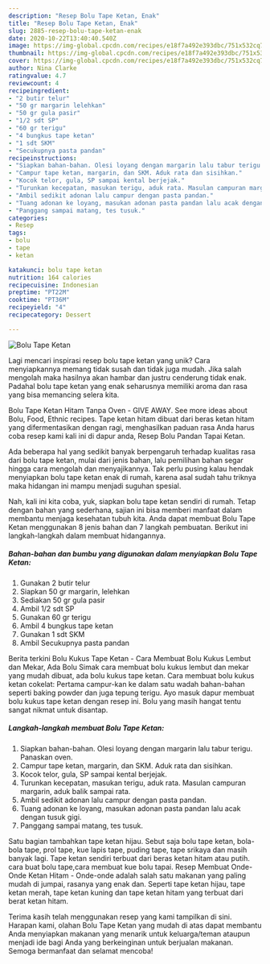 ```yaml
---
description: "Resep Bolu Tape Ketan, Enak"
title: "Resep Bolu Tape Ketan, Enak"
slug: 2885-resep-bolu-tape-ketan-enak
date: 2020-10-22T13:40:40.540Z
image: https://img-global.cpcdn.com/recipes/e18f7a492e393dbc/751x532cq70/bolu-tape-ketan-foto-resep-utama.jpg
thumbnail: https://img-global.cpcdn.com/recipes/e18f7a492e393dbc/751x532cq70/bolu-tape-ketan-foto-resep-utama.jpg
cover: https://img-global.cpcdn.com/recipes/e18f7a492e393dbc/751x532cq70/bolu-tape-ketan-foto-resep-utama.jpg
author: Nina Clarke
ratingvalue: 4.7
reviewcount: 4
recipeingredient:
- "2 butir telur"
- "50 gr margarin lelehkan"
- "50 gr gula pasir"
- "1/2 sdt SP"
- "60 gr terigu"
- "4 bungkus tape ketan"
- "1 sdt SKM"
- "Secukupnya pasta pandan"
recipeinstructions:
- "Siapkan bahan-bahan. Olesi loyang dengan margarin lalu tabur terigu. Panaskan oven."
- "Campur tape ketan, margarin, dan SKM. Aduk rata dan sisihkan."
- "Kocok telor, gula, SP sampai kental berjejak."
- "Turunkan kecepatan, masukan terigu, aduk rata. Masulan campuran margarin, aduk balik sampai rata."
- "Ambil sedikit adonan lalu campur dengan pasta pandan."
- "Tuang adonan ke loyang, masukan adonan pasta pandan lalu acak dengan tusuk gigi."
- "Panggang sampai matang, tes tusuk."
categories:
- Resep
tags:
- bolu
- tape
- ketan

katakunci: bolu tape ketan 
nutrition: 164 calories
recipecuisine: Indonesian
preptime: "PT22M"
cooktime: "PT36M"
recipeyield: "4"
recipecategory: Dessert

---
```



![Bolu Tape Ketan](https://img-global.cpcdn.com/recipes/e18f7a492e393dbc/751x532cq70/bolu-tape-ketan-foto-resep-utama.jpg)

Lagi mencari inspirasi resep bolu tape ketan yang unik? Cara menyiapkannya memang tidak susah dan tidak juga mudah. Jika salah mengolah maka hasilnya akan hambar dan justru cenderung tidak enak. Padahal bolu tape ketan yang enak seharusnya memiliki aroma dan rasa yang bisa memancing selera kita.

Bolu Tape Ketan Hitam Tanpa Oven - GIVE AWAY. See more ideas about Bolu, Food, Ethnic recipes. Tape ketan hitam dibuat dari beras ketan hitam yang difermentasikan dengan ragi, menghasilkan paduan rasa Anda harus coba resep kami kali ini di dapur anda, Resep Bolu Pandan Tapai Ketan.

Ada beberapa hal yang sedikit banyak berpengaruh terhadap kualitas rasa dari bolu tape ketan, mulai dari jenis bahan, lalu pemilihan bahan segar hingga cara mengolah dan menyajikannya. Tak perlu pusing kalau hendak menyiapkan bolu tape ketan enak di rumah, karena asal sudah tahu triknya maka hidangan ini mampu menjadi suguhan spesial.


Nah, kali ini kita coba, yuk, siapkan bolu tape ketan sendiri di rumah. Tetap dengan bahan yang sederhana, sajian ini bisa memberi manfaat dalam membantu menjaga kesehatan tubuh kita. Anda dapat membuat Bolu Tape Ketan menggunakan 8 jenis bahan dan 7 langkah pembuatan. Berikut ini langkah-langkah dalam membuat hidangannya.

<!--inarticleads1-->

##### Bahan-bahan dan bumbu yang digunakan dalam menyiapkan Bolu Tape Ketan:

1. Gunakan 2 butir telur
1. Siapkan 50 gr margarin, lelehkan
1. Sediakan 50 gr gula pasir
1. Ambil 1/2 sdt SP
1. Gunakan 60 gr terigu
1. Ambil 4 bungkus tape ketan
1. Gunakan 1 sdt SKM
1. Ambil Secukupnya pasta pandan


Berita terkini Bolu Kukus Tape Ketan - Cara Membuat Bolu Kukus Lembut dan Mekar, Ada Bolu Simak cara membuat bolu kukus lembut dan mekar yang mudah dibuat, ada bolu kukus tape ketan. Cara membuat bolu kukus ketan cokelat: Pertama campur-kan ke dalam satu wadah bahan-bahan seperti baking powder dan juga tepung terigu. Ayo masuk dapur membuat bolu kukus tape ketan dengan resep ini. Bolu yang masih hangat tentu sangat nikmat untuk disantap. 

<!--inarticleads2-->

##### Langkah-langkah membuat Bolu Tape Ketan:

1. Siapkan bahan-bahan. Olesi loyang dengan margarin lalu tabur terigu. Panaskan oven.
1. Campur tape ketan, margarin, dan SKM. Aduk rata dan sisihkan.
1. Kocok telor, gula, SP sampai kental berjejak.
1. Turunkan kecepatan, masukan terigu, aduk rata. Masulan campuran margarin, aduk balik sampai rata.
1. Ambil sedikit adonan lalu campur dengan pasta pandan.
1. Tuang adonan ke loyang, masukan adonan pasta pandan lalu acak dengan tusuk gigi.
1. Panggang sampai matang, tes tusuk.


Satu bagian tambahkan tape ketan hijau. Sebut saja bolu tape ketan, bola-bola tape, prol tape, kue lapis tape, puding tape, tape srikaya dan masih banyak lagi. Tape ketan sendiri terbuat dari beras ketan hitam atau putih. cara buat bolu tape,cara membuat kue bolu tapai. Resep Membuat Onde-Onde Ketan Hitam - Onde-onde adalah salah satu makanan yang paling mudah di jumpai, rasanya yang enak dan. Seperti tape ketan hijau, tape ketan merah, tape ketan kuning dan tape ketan hitam yang terbuat dari berat ketan hitam. 

Terima kasih telah menggunakan resep yang kami tampilkan di sini. Harapan kami, olahan Bolu Tape Ketan yang mudah di atas dapat membantu Anda menyiapkan makanan yang menarik untuk keluarga/teman ataupun menjadi ide bagi Anda yang berkeinginan untuk berjualan makanan. Semoga bermanfaat dan selamat mencoba!
